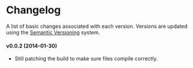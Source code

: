 # Changelog

A list of basic changes associated with each version. Versions are updated using the [Semantic Versioning](http://semver.org/) system.

#### v0.0.2 (2014-01-30)
  * Still patching the build to make sure files compile correctly.